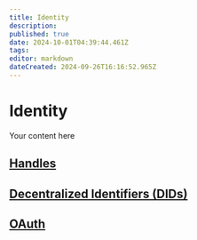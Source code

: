 ```yaml
---
title: Identity
description: 
published: true
date: 2024-10-01T04:39:44.461Z
tags: 
editor: markdown
dateCreated: 2024-09-26T16:16:52.965Z
---
```


# Identity
Your content here
## [Handles](/AT_Protocol/Identity/Handles)

## [Decentralized Identifiers (DIDs)](/AT_Protocol/Identity/Decentralized_Identifiers)

## [OAuth](/AT_Protocol/Identity/OAuth)